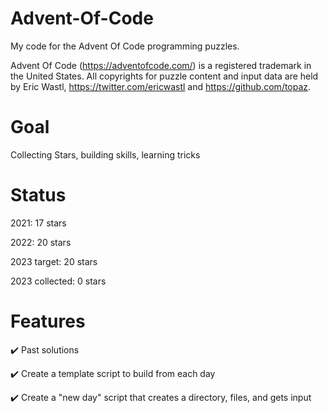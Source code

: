 # Advent-Of-Code
My code for the Advent Of Code programming puzzles.


Advent Of Code (https://adventofcode.com/) is a registered trademark in the United States. All copyrights for puzzle content and input data are held by Eric Wastl, https://twitter.com/ericwastl and https://github.com/topaz.

# Goal
Collecting Stars, building skills, learning tricks

# Status
2021: 17 stars

2022: 20 stars

2023 target: 20 stars

2023 collected: 0 stars

# Features
:heavy_check_mark: Past solutions


:heavy_check_mark: Create a template script to build from each day


:heavy_check_mark: Create a "new day" script that creates a directory, files, and gets input
